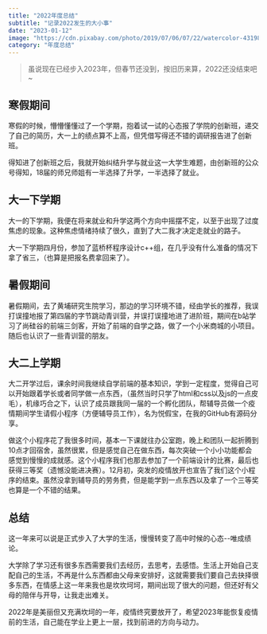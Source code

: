 ```yaml
---
title: "2022年度总结"
subtitle: "记录2022发生的大小事"
date: "2023-01-12"
image: "https://cdn.pixabay.com/photo/2019/07/06/07/22/watercolor-4319849_1280.png"
category: "年度总结"
---
```


> 虽说现在已经步入2023年，但春节还没到，按旧历来算，2022还没结束吧~

## 寒假期间
寒假的时候，懵懵懂懂过了一个学期，抱着试一试的心态报了学院的创新班，递交了自己的简历，大一上的绩点算不上高，但凭借写得还不错的调研报告进了创新班。

得知进了创新班之后，我就开始纠结升学与就业这一大学生难题，由创新班的公众号得知，18届的师兄师姐有一半选择了升学，一半选择了就业。

## 大一下学期
大一的下学期，我便在将来就业和升学这两个方向中摇摆不定，以至于出现了过度焦虑的现象。这种焦虑情绪持续了很久，直到了大二我才决定走就业的路子。

大一下学期四月份，参加了蓝桥杯程序设计c++组，在几乎没有什么准备的情况下拿了省三，（也算是把报名费拿回来了）。

## 暑假期间
暑假期间，去了黄埔研究生院学习，那边的学习环境不错，经由学长的推荐，我误打误撞地报了第四届的字节跳动青训营，并误打误撞地进了进阶班，期间在b站学习了尚硅谷的前端三剑客，开始了前端的自学之路，做了一个小米商城的小项目。随后也认识了一些青训营的朋友。

## 大二上学期
大二开学过后，课余时间我继续自学前端的基本知识，学到一定程度，觉得自己可以开始跟着学长或者同学做一点东西，（虽然当时只学了html和css以及js的一点皮毛），机缘巧合之下，认识了成员跟我同一届的一个孵化团队，帮辅导员做一个疫情期间学生请假小程序（方便辅导员工作），名为悦假宝，在我的GitHub有源码分享。

做这个小程序花了我很多时间，基本一下课就往办公室跑，晚上和团队一起折腾到10点才回宿舍，虽然很累，但是感觉自己在做东西，每次突破一个小小功能都会感觉到慢慢的成就感。这个小程序我们也那去参加了一个前端设计的比赛，最后也获得三等奖（遗憾没能进决赛）。12月初，突发的疫情放开也宣告了我们这个小程序的结束。虽然没拿到辅导员的劳务费，但是能学到一点东西以及拿了一个三等奖也算是一个不错的结果。

## 总结
这一年来可以说是正式步入了大学的生活，慢慢转变了高中时候的心态--唯成绩论。

大学除了学习还有很多东西需要我们去经历，去思考，去感悟。生活上开始自己支配自己的生活，不再是什么东西都由父母来安排好，这就需要我们要自己去抉择很多东西，在情感上这一年来我也是坎坎坷坷，期间出现了很大的问题，但还好有父母的陪伴与开导，让我走出难关。

2022年是美丽但又充满坎坷的一年，疫情终究要放开了，希望2023年能恢复疫情前的生活，自己能在学业上更上一层，找到前进的方向与动力。

